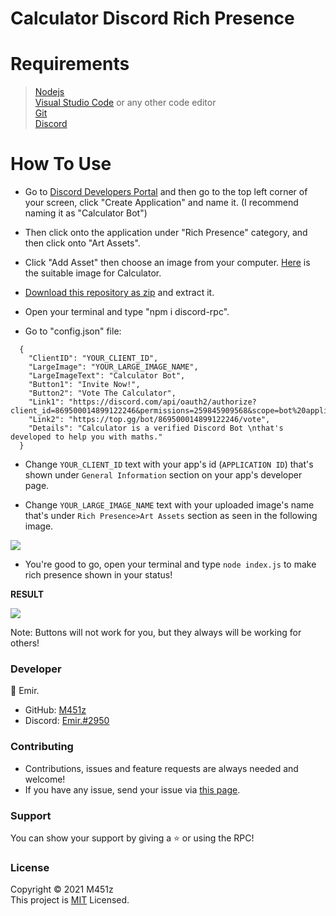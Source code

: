 # Calculator Discord Rich Presence

<h1>Requirements</h1>

>[Nodejs](https://nodejs.org/en/download/) <br>
[Visual Studio Code](https://code.visualstudio.com/) or any other code editor <br>
[Git](https://git-scm.com/downloads) <br>
[Discord](https://discord.com/)

<h1>How To Use</h1>

- Go to [Discord Developers Portal](https://discord.com/developers/applications) and then go to the top left corner of your screen, click "Create Application" and name it. (I recommend naming it as "Calculator Bot")

- Then click onto the application under "Rich Presence" category, and then click onto "Art Assets".

- Click "Add Asset" then choose an image from your computer. [Here](https://i.imgur.com/1jDk1eo.png) is the suitable image for Calculator.

- [Download this repository as zip](https://github.com/M451z/Calculator-RPC/archive/refs/heads/main.zip) and extract it.

- Open your terminal and type "npm i discord-rpc".

- Go to "config.json" file:
```
  {
    "ClientID": "YOUR_CLIENT_ID",
    "LargeImage": "YOUR_LARGE_IMAGE_NAME", 
    "LargeImageText": "Calculator Bot",
    "Button1": "Invite Now!",
    "Button2": "Vote The Calculator",
    "Link1": "https://discord.com/api/oauth2/authorize?client_id=869500014899122246&permissions=259845909568&scope=bot%20applications.commands",
    "Link2": "https://top.gg/bot/869500014899122246/vote",
    "Details": "Calculator is a verified Discord Bot \nthat's developed to help you with maths."
  }
```
- Change `YOUR_CLIENT_ID` text with your app's id (`APPLICATION ID`) that's shown under `General Information` section on your app's developer page.

- Change `YOUR_LARGE_IMAGE_NAME` text with your uploaded image's name that's under `Rich Presence>Art Assets` section as seen in the following image.<br> 
 <img src="https://imgur.com/JTGOs2W.png" >

- You're good to go, open your terminal and type `node index.js` to make rich presence shown in your status!

**RESULT**

<img src="https://imgur.com/6O7nLdZ.png">

Note: Buttons will not work for you, but they always will be working for others!

<h3>Developer</h3>

👤 Emir.
- GitHub: [M451z](https://www.github.com/M451z)
- Discord: [Emir.#2950](https://www.discord.com/users/453613270725558292)

<h3>Contributing</h3>

- Contributions, issues and feature requests are always needed and welcome!
- If you have any issue, send your issue via [this page](https://github.com/Team-Code-Cafe/CodeCafeBot/issues).

<h3>Support</h3>

You can show your support by giving a ⭐ or using the RPC!

<h3>License</h3>

Copyright © 2021 M451z<br>
This project is [MIT](https://en.wikipedia.org/wiki/MIT_License) Licensed.

